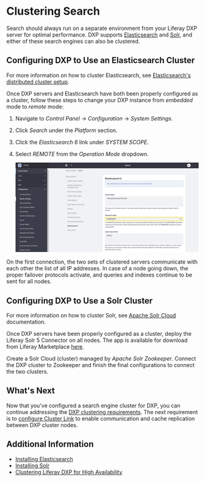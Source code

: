 # Clustering Search

Search should always run on a separate environment from your Liferay DXP server for optimal performance. DXP supports [Elasticsearch](https://help.liferay.com/hc/en-us/articles/360028711132-Installing-Elasticsearch) and [Solr](https://help.liferay.com/hc/en-us/articles/360032264052-Installing-Solr), and either of these search engines can also be clustered.

## Configuring DXP to Use an Elasticsearch Cluster

For more information on how to cluster Elasticsearch, see [Elasticsearch's distributed cluster setup](https://www.elastic.co/guide/en/elasticsearch/guide/current/distributed-cluster.html).

Once DXP servers and Elasticsearch have both been properly configured as a cluster, follow these steps to change your DXP instance from *embedded* mode to *remote* mode:

1. Navigate to _Control Panel_ → _Configuration_ → _System Settings_.
1. Click _Search_ under the _Platform_ section.
1. Click the _Elasticsearch 6_ link under _SYSTEM SCOPE._
1. Select _REMOTE_ from the _Operation Mode_ dropdown.

    ![Change your Elasticsearch configuration to Remote mode from the Control Panel.](./clustering-search/images/01.png)

<!-- no other configuration required other than choosing "Remote" mode? -->

On the first connection, the two sets of clustered servers communicate with each other the list of all IP addresses. In case of a node going down, the proper failover protocols activate, and queries and indexes continue to be sent for all nodes.

## Configuring DXP to Use a Solr Cluster

For more information on how to cluster Solr, see [Apache Solr Cloud](https://cwiki.apache.org/confluence/display/solr/SolrCloud) documentation.

Once DXP servers have been properly configured as a cluster, deploy the Liferay Solr 5 Connector on all nodes. The app is available for download from Liferay Marketplace [here](https://web.liferay.com/marketplace/-/mp/application/117931595).

Create a Solr Cloud (cluster) managed by _Apache Solr Zookeeper_. Connect the DXP cluster to Zookeeper and finish the final configurations to connect the two clusters.

## What's Next

Now that you've configured a search engine cluster for DXP, you can continue addressing the [DXP clustering requirements](./clustering-for-high-availability.md#clustering-requirements). The next requirement is to [configure Cluster Link](./configuring-cluster-link.md) to enable communication and cache replication between DXP cluster nodes.

## Additional Information

* [Installing Elasticsearch](https://help.liferay.com/hc/en-us/articles/360028711132-Installing-Elasticsearch)
* [Installing Solr](https://help.liferay.com/hc/en-us/articles/360032264052-Installing-Solr)
* [Clustering Liferay DXP for High Availability](./clustering-for-high-availability.md)
